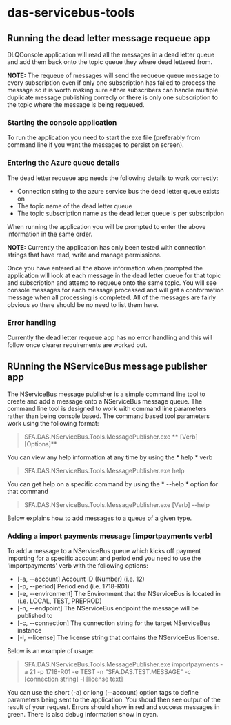 # das-servicebus-tools

## Running the dead letter message requeue app

DLQConsole application will read all the messages in a dead letter queue and add them back onto the topic queue they where dead lettered from. 

__NOTE:__ The requeue of messages will send the requeue queue message to every subscription even if only one subscription has failed to process the message so it is worth making sure either subscribers can handle multiple duplicate message publishing correcly or there is only one subscription to the topic where the message is being requeued.

### Starting the console application
To run the application you need to start the exe file (preferably from command line if you want the messages to persist on screen).

### Entering the Azure queue details
The dead letter requeue app needs the following details to work correctly:

- Connection string to the azure service bus the dead letter queue exists on
- The topic name of the dead letter queue
- The topic subscription name as the dead letter queue is per subscription

When running the application you will be prompted to enter the above information in the same order.

__NOTE:__ Currently the application has only been tested with connection strings that have read, write and manage permissions.

Once you have entered all the above information when prompted the application will look at each message in the dead letter queue for that topic and subscription and attemp to requeue onto the same topic. You will see console messages for each message processed and will get a conformation message when all processing is completed. All of the messages are fairly obvious so there should be no need to list them here.

### Error handling

Currently the dead letter requeue app has no error handling and this will follow once clearer requirements are worked out. 


## RUnning the NServiceBus message publisher app

The NServiceBus message publisher is a simple command line tool to create and add a message onto a NServiceBus message queue. The command line tool is designed to work with command line parameters rather than being console based. The command based tool parameters work using the following format:

> SFA.DAS.NServiceBus.Tools.MessagePublisher.exe ** [Verb] [Options]** 

You can view any help information at any time by using the * help * verb

> SFA.DAS.NServiceBus.Tools.MessagePublisher.exe help

You can get help on a specific command by using the * --help * option for that command

> SFA.DAS.NServiceBus.Tools.MessagePublisher.exe [Verb] --help


Below explains how to add messages to a queue of a given type.

### Adding a import payments message [importpayments verb]
To add a message to a NServiceBus queue which kicks off payment importing for a specific account and period end you need to use the 'importpayments' verb with the following options:

- [-a, --account] Account ID (Number) (i.e. 12)
- [-p, --period] Period end (i.e. 1718-R01)
- [-e, --environment] The Environment that the NServiceBus is located in (i.e. LOCAL, TEST, PREPROD)
- [-n, --endpoint] The NServiceBus endpoint the message will be published to
- [-c, --connection] The connection string for the target NServiceBus instance
- [-l, --license] The license string that contains the NServiceBus license.

Below is an example of usage:

> SFA.DAS.NServiceBus.Tools.MessagePublisher.exe importpayments -a 21 -p 1718-R01 -e TEST -n "SFA.DAS.TEST.MESSAGE" -c [connection string] -l [license text]
  
You can use the short (-a) or long (--account) option tags to define parameters being sent to the application. You shoud then see output of the result of your request. Errors should show in red and success messages in green. There is also debug information show in cyan.
